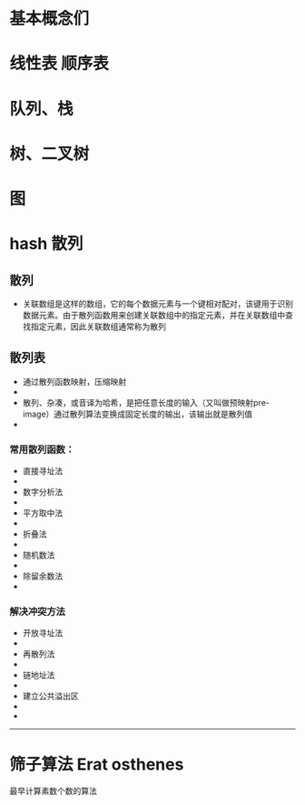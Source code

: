 # 基本概念们

# 线性表 顺序表


# 队列、栈

# 树、二叉树

# 图

# hash 散列
## 散列
- 关联数组是这样的数组，它的每个数据元素与一个键相对配对，该键用于识别数据元素。由于散列函数用来创建关联数组中的指定元素，并在关联数组中查找指定元素，因此关联数组通常称为散列

## 散列表
- 通过散列函数映射，压缩映射
-
- 散列、杂凑，或音译为哈希，是把任意长度的输入（又叫做预映射pre-image）通过散列算法变换成固定长度的输出，该输出就是散列值
-

### 常用散列函数：
- 直接寻址法
-
- 数字分析法
-
- 平方取中法
-
- 折叠法
-
- 随机数法
- 
- 除留余数法
-
### 解决冲突方法
- 开放寻址法
-
- 再散列法
-
- 链地址法
-
- 建立公共溢出区
-
-
---

# 筛子算法 Erat osthenes
最早计算素数个数的算法



